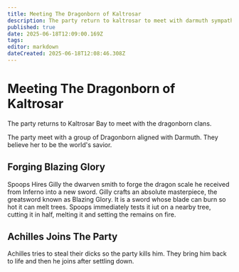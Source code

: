 ```yaml
---
title: Meeting The Dragonborn of Kaltrosar
description: The party return to kaltrosar to meet with darmuth sympathizers
published: true
date: 2025-06-18T12:09:00.169Z
tags: 
editor: markdown
dateCreated: 2025-06-18T12:08:46.308Z
---
```


# Meeting The Dragonborn of Kaltrosar
The party returns to Kaltrosar Bay to meet with the dragonborn clans. 

The party meet with a group of Dragonborn aligned with Darmuth. They believe her to be the world's savior.


## Forging Blazing Glory
Spoops Hires Gilly the dwarven smith to forge the dragon scale he received from Inferno into a new sword. Gilly crafts an absolute masterpiece, the greatsword known as Blazing Glory. It is a sword whose blade can burn so hot it can melt trees. Spoops immediately tests it iut on a nearby tree, cutting it in half, melting it and setting the remains on fire.

## Achilles Joins The Party
Achilles tries to steal their dicks so the party kills him. They bring him back to life and then he joins after settling down.